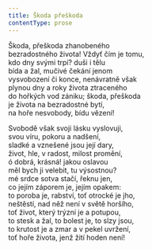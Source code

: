 ```yaml
---
title: Škoda přeškoda
contentType: prose
---
```


Škoda, přeškoda zhanobeného  
bezradostného života! Vždyť čím je tomu,  
kdo dny svými trpí? duši i tělu  
bída a žal, mučivé čekání jenom  
vysvobození či konce, nenávratně však  
plynou dny a roky života ztraceného  
do hořkých vod zániku; škoda, přeškoda  
je života na bezradostné bytí,  
na hoře nesvobody, bídu vězení!

Svobodě však svoji lásku vyslovuji,  
svou víru, pokoru a nadšení,  
sladké a vznešené jsou její dary,  
život, hle, v radost, milost promění,  
ó dobrá, krásná! jakou oslavou  
měl bych ji velebit, tu výsostnou?  
mé srdce sotva stačí, řeknu jen,  
co jejím záporem je, jejím opakem:  
to poroba je, rabství, toť otrocké je jho,  
neštěstí, nad něž není v světě horšího,  
toť život, který trýzní je a potupou,  
to stesk a žal, to bolest je, to slzy jsou,  
to krutost je a zmar a v pekel uvržení,  
toť hoře života, jenž žití hoden není!
